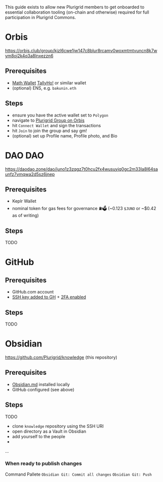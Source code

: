 This guide exists to allow new Plurigrid members to get onboarded to essential collaboration tooling (on-chain and otherwise) required for full participation in Plurigrid Commons.  
# Orbis
https://orbis.club/group/kjzl6cwe1jw147c8blur8rcamv0woxmtmtvuncn8k7wym8oj2k4q3a8lnxezzn6
## Prerequisites
- [Math Wallet](https://mathwallet.org/en-us/) [TallyHo!](https://tally.cash) or similar wallet
- (optional) ENS, e.g. `bakunin.eth`
## Steps
- ensure you have the active wallet set to `Polygon`
- navigate to [Plurigrid Group on Orbis](https://orbis.club/group/kjzl6cwe1jw147c8blur8rcamv0woxmtmtvuncn8k7wym8oj2k4q3a8lnxezzn6)
- hit `Connect Wallet` and sign the transactions
- hit `Join` to join the group and say gm!
- (optional) set up Profile name, Profile photo, and Bio
# DAO DAO
https://daodao.zone/dao/juno1z3zqgz7t0hcu2fx4wusuyjq0gc2m33la8l64saunfz7vmqwa2d5sz6jnep
## Prerequisites
- Keplr Wallet
- nominal token for gas fees for governance ⛽️🗳 (~0.123 `$JUNO` or ~$0.42 as of writing)
## Steps
TODO
# GitHub
## Prerequisites
- GitHub.com account
- [SSH key added to GH](https://docs.github.com/en/authentication/connecting-to-github-with-ssh/adding-a-new-ssh-key-to-your-github-account) + [2FA enabled](https://docs.github.com/en/authentication/securing-your-account-with-two-factor-authentication-2fa)
## Steps
TODO
# Obsidian
https://github.com/Plurigrid/knowledge (this repository)
## Prerequisites
- [Obsidian.md](https://obsidian.md) installed locally
- GitHub configured (see above)

## Steps
TODO
- clone `knowledge` repository using the SSH URI
- open directory as a Vault in Obsidian
- add yourself to the people
- 
...

### When ready to publish changes
Command Pallete
`Obsidian Git: Commit all changes`
`Obsidian Git: Push`

